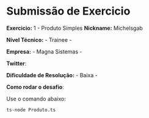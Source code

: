 # Submissão de Exercicio

**Exercicio:** 1 - Produto Simples
**Nickname:** Michelsgab

**Nível Técnico:** - Trainee -

**Empresa:** - Magna Sistemas -

**Twitter**:

**Dificuldade de Resolução:** - Baixa -


**Como rodar o desafio**: 

Use o comando abaixo: 
```bash
ts-node Produto.ts
```